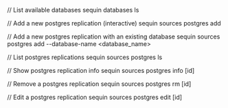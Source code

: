 // List available databases
sequin databases ls

// Add a new postgres replication (interactive)
sequin sources postgres add

// Add a new postgres replication with an existing database
sequin sources postgres add --database-name <database_name>

// List postgres replications
sequin sources postgres ls

// Show postgres replication info
sequin sources postgres info [id]

// Remove a postgres replication
sequin sources postgres rm [id]

// Edit a postgres replication
sequin sources postgres edit [id]
